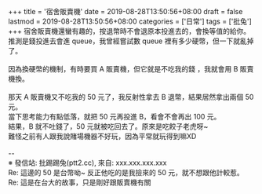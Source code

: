 +++
title = '宿舍販賣機'
date = 2019-08-28T13:50:56+08:00
draft = false
lastmod = 2019-08-28T13:50:56+08:00
categories = ['日常']
tags = ['批兔']
+++
宿舍販賣機還蠻有趣的，按退幣時不會退原本投進去的，會換等值的給你。<br>
推測是錢投進去會進 queue，我曾經嘗試數 queue 裡有多少硬幣，但一下就亂掉了。<br>
<br>
因為換硬幣的機制，有時要買 A 販賣機，但它就是不吃我的錢 ，我就會用 B 販賣機換。<br>
<br>
那天 A 販賣機又不吃我的 50 元了，我反射性拿去 B 退幣，結果居然拿出兩個 50 元。<br>
當下思考能力有點低落，就把 50 元再投進 B，看會不會再出 100 元。<br>
結果，B 就不吐錢了，50 元就被吃回去了。原來是吃餃子老虎呀~<br>
難怪之前有人跟我說賭場機器不好玩，因為平常就玩得到嘛XD<br>
<br>
--<br>
※ 發信站: 批踢踢兔(ptt2.cc), 來自: xxx.xxx.xxx.xxx<br>
Re: 這邊的 50 是台幣呦~ 反正他吃的是我撿來的 50 元，就不想跟他計較惹。<br>
Re: 這是在台大的故事，只是剛好跟販賣機有關<br>
